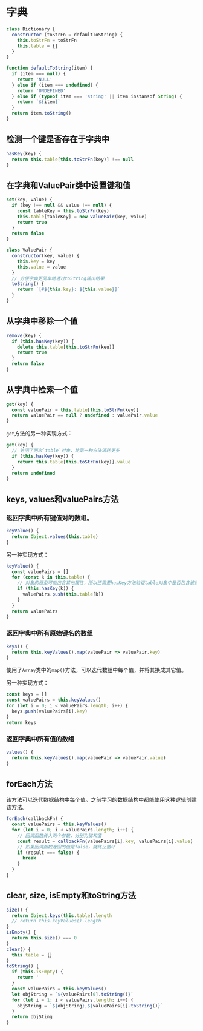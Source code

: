 # 字典

```javascript
class Dictionary {
  constructor (toStrFn = defaultToString) {
    this.toStrFn = toStrFn
    this.table = {}
  }
}

function defaultToString(item) {
  if (item === null) {
    return 'NULL'
  } else if (item === undefined) {
    return 'UNDEFINED'
  } else if (typeof item === 'string' || item instansof String) {
    return `${item}`
  }
  return item.toString()
}
```

## 检测一个键是否存在于字典中

```javascript
hasKey(key) {
  return this.table[this.toStrFn(key)] !== null
}
```

## 在字典和ValuePair类中设置键和值

```javascript
set(key, value) {
  if (key !== null && value !== null) {
    const tableKey = this.toStrFn(key)
    this.table[tableKey] = new ValuePair(key, value)
    return true
  }
  return false
}

class ValuePair {
  constructor(key, value) {
    this.key = key
    this.value = value
  }
  // 方便字典更简单地通过toString输出结果
  toString() {
    return `[#${this.key}: ${this.value}]`
  }
}
```

## 从字典中移除一个值

```javascript
remove(key) {
  if (this.hasKey(key)) {
    delete this.table[this.toStrFn(keu)]
    return true
  }
  return false
}
```

## 从字典中检索一个值

```javascript
get(key) {
  const valuePair = this.table[this.toStrFn(key)]
  return valuePair == null ? undefined : valuePair.value
}
```

`get`方法的另一种实现方式：

```javascript
get(key) {
  // 访问了两次`table`对象，比第一种方法消耗更多
  if (this.hasKey(key)) {
    return this.table[this.toStrFn(key)].value
  }
  return undefined
}
```

## keys, values和valuePairs方法

### 返回字典中所有键值对的数组。

```javascript
keyValue() {
  return Object.values(this.table)
}
```

另一种实现方式：

```javascript
keyValue() {
  const valuePairs = []
  for (const k in this.table) {
    // 对象的原型可能包含其他属性，所以还需要hasKey方法验证table对象中是否包含该属性
    if (this.hasKey(k)) {
      valuePairs.push(this.table[k])
    }
  }
  return valuePairs
}
```

### 返回字典中所有原始键名的数组

```javascript
keys() {
  return this.keyValues().map(valuePair => valuePair.key)
}
```

使用了`Array`类中的`map()`方法，可以迭代数组中每个值，并将其换成其它值。

另一种实现方式：

```javascript
const keys = []
const valuePairs = this.keyValues()
for (let i = 0; i < valuePairs.length; i++) {
  keys.push(valuePairs[i].key)
}
return keys
```

### 返回字典中所有值的数组

```javascript
values() {
  return this.keyValues().map(valuePair => valuePair.value)
}
```

## forEach方法

该方法可以迭代数据结构中每个值。之前学习的数据结构中都能使用这种逻辑创建该方法。

```javascript
forEach(callbackFn) {
  const valuePairs = this.keyValues()
  for (let i = 0; i < valuePairs.length; i++) {
    // 回调函数传入两个参数，分别为键和值
    const result = callbackFn(valuePairs[i].key, valuePairs[i].value)
    // 如果回调函数返回的值是false，就终止循环
    if (result === false) {
      break
    }
  }
}
```

## clear, size, isEmpty和toString方法

```javascript
size() {
  return Object.keys(this.table).length
  // return this.keyValues().length
}
isEmpty() {
  return this.size() === 0
}
clear() {
  this.table = {}
}
toString() {
  if (this.isEmpty) {
    return ''
  }
  const valuePairs = this.keyValues()
  let objString = `${valuePairs[0].toString()}`
  for (let i = 1; i < valuePairs.length; i++) {
    objString = `${objString},${valuePairs[i].toString()}`
  }
  return objSting
}
```

